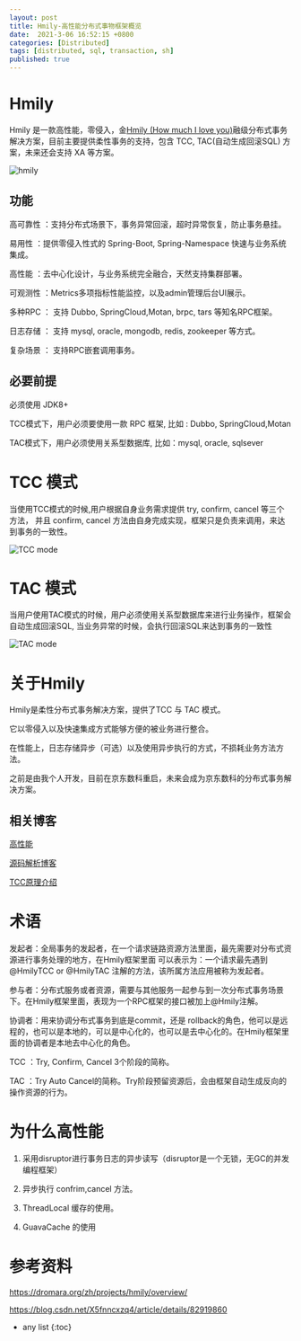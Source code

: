 ```yaml
---
layout: post
title: Hmily-高性能分布式事物框架概览
date:  2021-3-06 16:52:15 +0800
categories: [Distributed]
tags: [distributed, sql, transaction, sh]
published: true
---
```


# Hmily


Hmily 是一款高性能，零侵入，金[Hmily (How much I love you)](https://github.com/dromara/hmily)融级分布式事务解决方案，目前主要提供柔性事务的支持，包含 TCC, TAC(自动生成回滚SQL) 方案，未来还会支持 XA 等方案。

![hmily](https://dromara.org/img/architecture/hmily-framework.png)

## 功能

高可靠性 ：支持分布式场景下，事务异常回滚，超时异常恢复，防止事务悬挂。

易用性 ：提供零侵入性式的 Spring-Boot, Spring-Namespace 快速与业务系统集成。

高性能 ：去中心化设计，与业务系统完全融合，天然支持集群部署。

可观测性 ：Metrics多项指标性能监控，以及admin管理后台UI展示。

多种RPC ： 支持 Dubbo, SpringCloud,Motan, brpc, tars 等知名RPC框架。

日志存储 ： 支持 mysql, oracle, mongodb, redis, zookeeper 等方式。

复杂场景 ： 支持RPC嵌套调用事务。

## 必要前提

必须使用 JDK8+

TCC模式下，用户必须要使用一款 RPC 框架, 比如 : Dubbo, SpringCloud,Motan

TAC模式下，用户必须使用关系型数据库, 比如：mysql, oracle, sqlsever

# TCC 模式

当使用TCC模式的时候,用户根据自身业务需求提供 try, confirm, cancel 等三个方法， 并且 confirm, cancel 方法由自身完成实现，框架只是负责来调用，来达到事务的一致性。

![TCC mode](https://yu199195.github.io/images/hmily/hmily-tcc.png)

# TAC 模式

当用户使用TAC模式的时候，用户必须使用关系型数据库来进行业务操作，框架会自动生成回滚SQL, 当业务异常的时候，会执行回滚SQL来达到事务的一致性

![TAC mode](https://yu199195.github.io/images/hmily/hmily-tac.png)

# 关于Hmily

Hmily是柔性分布式事务解决方案，提供了TCC 与 TAC 模式。

它以零侵入以及快速集成方式能够方便的被业务进行整合。

在性能上，日志存储异步（可选）以及使用异步执行的方式，不损耗业务方法方法。

之前是由我个人开发，目前在京东数科重启，未来会成为京东数科的分布式事务解决方案。

## 相关博客
  
[高性能](https://mp.weixin.qq.com/s/Eh9CKTU0nwLZ1rl3xmaZGA)
  
[源码解析博客](https://yu199195.github.io/categories/hmily-tcc/)

[TCC原理介绍](https://github.com/yu199195/hmily/wiki/Theory)

# 术语

发起者：全局事务的发起者，在一个请求链路资源方法里面，最先需要对分布式资源进行事务处理的地方，在Hmily框架里面 可以表示为：一个请求最先遇到 @HmilyTCC or @HmilyTAC 注解的方法，该所属方法应用被称为发起者。

参与者：分布式服务或者资源，需要与其他服务一起参与到一次分布式事务场景下。在Hmily框架里面，表现为一个RPC框架的接口被加上@Hmily注解。

协调者：用来协调分布式事务到底是commit，还是 rollback的角色，他可以是远程的，也可以是本地的，可以是中心化的，也可以是去中心化的。在Hmily框架里面的协调者是本地去中心化的角色。

TCC ：Try, Confirm, Cancel 3个阶段的简称。

TAC ：Try Auto Cancel的简称。Try阶段预留资源后，会由框架自动生成反向的操作资源的行为。

# 为什么高性能

1. 采用disruptor进行事务日志的异步读写（disruptor是一个无锁，无GC的并发编程框架）

2. 异步执行 confrim,cancel 方法。

3. ThreadLocal 缓存的使用。 

4. GuavaCache 的使用

# 参考资料

https://dromara.org/zh/projects/hmily/overview/

https://blog.csdn.net/X5fnncxzq4/article/details/82919860

* any list
{:toc}